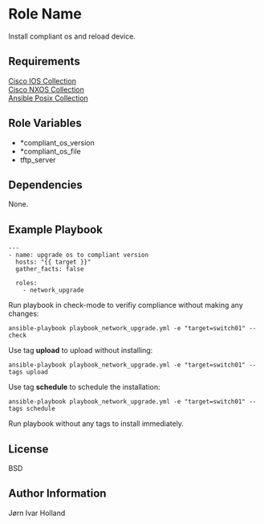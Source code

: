 Role Name
=========

Install compliant os and reload device.

Requirements
------------

[Cisco IOS Collection](https://galaxy.ansible.com/cisco/ios)<br>
[Cisco NXOS Collection](https://galaxy.ansible.com/cisco/nxos)<br>
[Ansible Posix Collection](https://galaxy.ansible.com/ansible/posix)

Role Variables
--------------

- \*compliant\_os\_version
- \*compliant\_os\_file
- tftp\_server

Dependencies
------------

None.

Example Playbook
----------------

    ---
    - name: upgrade os to compliant version
      hosts: "{{ target }}"
      gather_facts: false

      roles:
        - network_upgrade


Run playbook in check-mode to verifiy compliance without making any changes:

    ansible-playbook playbook_network_upgrade.yml -e "target=switch01" --check

Use tag **upload** to upload without installing:

    ansible-playbook playbook_network_upgrade.yml -e "target=switch01" --tags upload

Use tag **schedule** to schedule the installation:

    ansible-playbook playbook_network_upgrade.yml -e "target=switch01" --tags schedule

Run playbook without any tags to install immediately.


License
-------

BSD

Author Information
------------------

Jørn Ivar Holland
